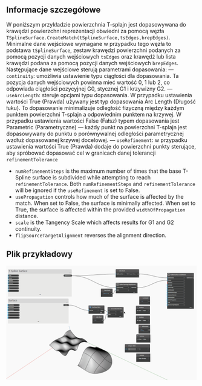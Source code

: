 ## Informacje szczegółowe

W poniższym przykładzie powierzchnia T-splajn jest dopasowywana do krawędzi powierzchni reprezentacji obwiedni za pomocą węzła `TSplineSurface.CreateMatch(tSplineSurface,tsEdges,brepEdges)`. Minimalne dane wejściowe wymagane w przypadku tego węzła to podstawa `tSplineSurface`, zestaw krawędzi powierzchni podanych za pomocą pozycji danych wejściowych `tsEdges` oraz krawędź lub lista krawędzi podana za pomocą pozycji danych wejściowych `brepEdges`. Następujące dane wejściowe sterują parametrami dopasowania:
— `continuity`: umożliwia ustawienie typu ciągłości dla dopasowania. Ta pozycja danych wejściowych powinna mieć wartość 0, 1 lub 2, co odpowiada ciągłości pozycyjnej G0, stycznej G1 i krzywizny G2.
— `useArcLength`: steruje opcjami typu dopasowania. W przypadku ustawienia wartości True (Prawda) używany jest typ dopasowania Arc Length (Długość łuku). To dopasowanie minimalizuje odległość fizyczną między każdym punktem powierzchni T-splajn a odpowiednim punktem na krzywej. W przypadku ustawienia wartości False (Fałsz) typem dopasowania jest Parametric (Parametryczne) — każdy punkt na powierzchni T-splajn jest dopasowywany do punktu o porównywalnej odległości parametrycznej wzdłuż dopasowanej krzywej docelowej.
— `useRefinement`: w przypadku ustawienia wartości True (Prawda) dodaje do powierzchni punkty sterujące, aby spróbować dopasować cel w granicach danej tolerancji `refinementTolerance`
- `numRefinementSteps` is the maximum number of times that the base T-Spline surface is subdivided
while attempting to reach `refinementTolerance`. Both `numRefinementSteps` and `refinementTolerance` will be ignored if the `useRefinement` is set to False.
- `usePropagation` controls how much of the surface is affected by the match. When set to False, the surface is minimally affected. When set to True, the surface is affected within the provided `widthOfPropagation` distance.
- `scale` is the Tangency Scale which affects results for G1 and G2 continuity.
- `flipSourceTargetAlignment` reverses the alignment direction.


## Plik przykładowy

![Example](./BUMI5UR5LLKRXP5CUH46L62SN6YIVFGB6FU2PUTKTVDJMTXWXI5Q_img.gif)
